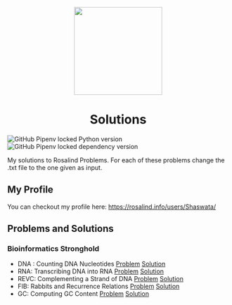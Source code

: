 
<p align="center">
  <img src="https://compeau.cbd.cmu.edu/wp-content/uploads/2016/08/rosalindlogo.jpg" width="200"/>
</p>
<h1 align=center>Solutions</h1>

![GitHub Pipenv locked Python version](https://img.shields.io/github/pipenv/locked/python-version/ShaswataRoy/Rosalind)
![GitHub Pipenv locked dependency version](https://img.shields.io/github/pipenv/locked/dependency-version/ShaswataRoy/Rosalind/biopython)

My solutions to Rosalind Problems. For each of these problems change the .txt file to the one given as input.


## My Profile
You can checkout my profile here: https://rosalind.info/users/Shaswata/

## Problems and Solutions

### Bioinformatics Stronghold

- DNA : Counting DNA Nucleotides [Problem](https://rosalind.info/problems/dna/) [Solution](https://github.com/ShaswataRoy/Rosalind/tree/main/Counting%20DNA%20Nucleotides)
- RNA: Transcribing DNA into RNA [Problem](https://rosalind.info/problems/rna/) [Solution](https://github.com/ShaswataRoy/Rosalind/tree/main/Transcribing%20DNA%20to%20RNA)
- REVC: Complementing a Strand of DNA [Problem](https://rosalind.info/problems/revc/) [Solution](https://github.com/ShaswataRoy/Rosalind/tree/main/Complementing%20a%20Strand%20of%20DNA)
- FIB: Rabbits and Recurrence Relations [Problem](https://rosalind.info/problems/fib/) [Solution](https://github.com/ShaswataRoy/Rosalind/tree/main/Rabbits%20and%20Recurrence%20Relations)
- GC: Computing GC Content [Problem](https://rosalind.info/problems/gc/) [Solution](https://github.com/ShaswataRoy/Rosalind/tree/main/Computing%20GC%20Content)

